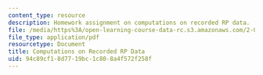 ```yaml
---
content_type: resource
description: Homework assignment on computations on recorded RP data.
file: /media/https%3A/open-learning-course-data-rc.s3.amazonaws.com/2-017j-design-of-electromechanical-robotic-systems-fall-2009/94c89cf18d7719bc1c808a4f572f258f_MIT2_017JF09_p20.pdf
file_type: application/pdf
resourcetype: Document
title: Computations on Recorded RP Data
uid: 94c89cf1-8d77-19bc-1c80-8a4f572f258f
---
```

